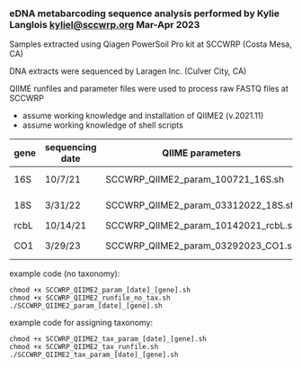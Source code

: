 ### eDNA metabarcoding sequence analysis performed by Kylie Langlois kyliel@sccwrp.org Mar-Apr 2023

Samples extracted using Qiagen PowerSoil Pro kit at SCCWRP (Costa Mesa, CA)

DNA extracts were sequenced by Laragen Inc. (Culver City, CA)

QIIME runfiles and parameter files were used to process raw FASTQ files at SCCWRP
* assume working knowledge and installation of QIIME2 (v.2021.11)
* assume working knowledge of shell scripts

| gene	| sequencing date	| QIIME parameters	| QIIME parameters-taxonomy	| taxonomy link|
| ----| ----| ----| ----| ----|
| 16S	| 10/7/21	| SCCWRP_QIIME2_param_100721_16S.sh	| SCCWRP_QIIME2_tax_param_1007202_16S.sh	| https://docs.qiime2.org/2021.11/data-resources/ (MD5: de8886bb2c059b1e8752255d271f3010)| 
| 18S| 	3/31/22	| SCCWRP_QIIME2_param_03312022_18S.sh| 	SCCWRP_QIIME2_tax_param_03312022_18S.sh	| 	https://docs.qiime2.org/2021.11/data-resources/ (MD5: f12d5b78bf4b1519721fe52803581c3d)| 
| rcbL	| 10/14/21	| SCCWRP_QIIME2_param_10142021_rcbL.sh	| SCCWRP_QIIME2_tax_param_10142021_rcbL.sh	| Susanna Theroux, Zack Gold| 
| CO1| 	3/29/23	| SCCWRP_QIIME2_param_03292023_CO1.sh	| SCCWRP_QIIME2_tax_param_032923_CO1.sh	| https://forum.qiime2.org/t/building-a-coi-database-from-bold-references/16129 | 


example code (no taxonomy):
```
chmod +x SCCWRP_QIIME2_param_[date]_[gene].sh
chmod +x SCCWRP_QIIME2_runfile_no_tax.sh
./SCCWRP_QIIME2_param_[date]_[gene].sh
```

example code for assigning taxonomy:
```
chmod +x SCCWRP_QIIME2_tax_param_[date]_[gene].sh
chmod +x SCCWRP_QIIME2_tax_runfile.sh
./SCCWRP_QIIME2_tax_param_[date]_[gene].sh
```


